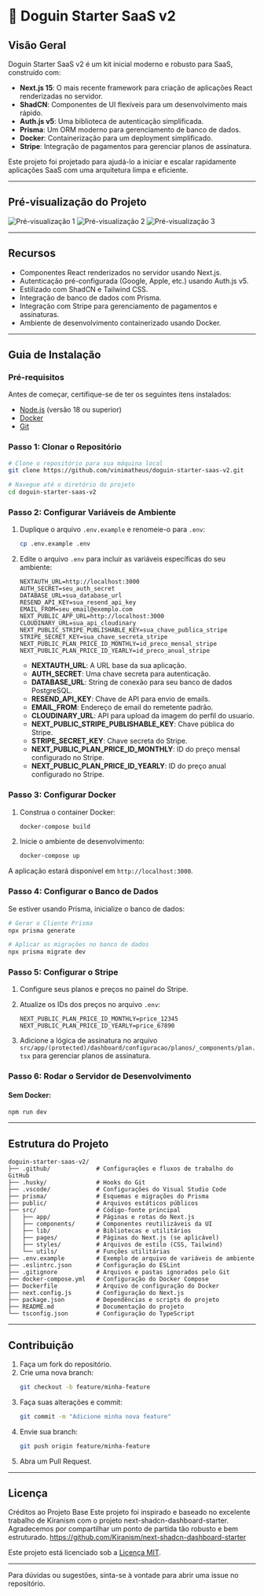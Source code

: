 # 🐶 Doguin Starter SaaS v2

## Visão Geral

Doguin Starter SaaS v2 é um kit inicial moderno e robusto para SaaS, construído com:

- **Next.js 15**: O mais recente framework para criação de aplicações React renderizadas no servidor.
- **ShadCN**: Componentes de UI flexíveis para um desenvolvimento mais rápido.
- **Auth.js v5**: Uma biblioteca de autenticação simplificada.
- **Prisma**: Um ORM moderno para gerenciamento de banco de dados.
- **Docker**: Containerização para um deployment simplificado.
- **Stripe**: Integração de pagamentos para gerenciar planos de assinatura.

Este projeto foi projetado para ajudá-lo a iniciar e escalar rapidamente aplicações SaaS com uma arquitetura limpa e eficiente.

---

## Pré-visualização do Projeto

![Pré-visualização 1](https://i.ibb.co/S6KwbnL/dogin-3.png)
![Pré-visualização 2](https://i.ibb.co/MZ4STH8/dogin1.png)
![Pré-visualização 3](https://i.ibb.co/1KLMmzg/dogin2.png)

---

## Recursos

- Componentes React renderizados no servidor usando Next.js.
- Autenticação pré-configurada (Google, Apple, etc.) usando Auth.js v5.
- Estilizado com ShadCN e Tailwind CSS.
- Integração de banco de dados com Prisma.
- Integração com Stripe para gerenciamento de pagamentos e assinaturas.
- Ambiente de desenvolvimento containerizado usando Docker.

---

## Guia de Instalação

### Pré-requisitos

Antes de começar, certifique-se de ter os seguintes itens instalados:

- [Node.js](https://nodejs.org/) (versão 18 ou superior)
- [Docker](https://www.docker.com/)
- [Git](https://git-scm.com/)

### Passo 1: Clonar o Repositório

```bash
# Clone o repositório para sua máquina local
git clone https://github.com/vinimatheus/doguin-starter-saas-v2.git

# Navegue até o diretório do projeto
cd doguin-starter-saas-v2
```

### Passo 2: Configurar Variáveis de Ambiente

1. Duplique o arquivo `.env.example` e renomeie-o para `.env`:

   ```bash
   cp .env.example .env
   ```

2. Edite o arquivo `.env` para incluir as variáveis específicas do seu ambiente:

   ```env
   NEXTAUTH_URL=http://localhost:3000
   AUTH_SECRET=seu_auth_secret
   DATABASE_URL=sua_database_url
   RESEND_API_KEY=sua_resend_api_key
   EMAIL_FROM=seu_email@exemplo.com
   NEXT_PUBLIC_APP_URL=http://localhost:3000
   CLOUDINARY_URL=sua_api_cloudinary
   NEXT_PUBLIC_STRIPE_PUBLISHABLE_KEY=sua_chave_publica_stripe
   STRIPE_SECRET_KEY=sua_chave_secreta_stripe
   NEXT_PUBLIC_PLAN_PRICE_ID_MONTHLY=id_preco_mensal_stripe
   NEXT_PUBLIC_PLAN_PRICE_ID_YEARLY=id_preco_anual_stripe
   ```

   - **NEXTAUTH_URL**: A URL base da sua aplicação.
   - **AUTH_SECRET**: Uma chave secreta para autenticação.
   - **DATABASE_URL**: String de conexão para seu banco de dados PostgreSQL.
   - **RESEND_API_KEY**: Chave de API para envio de emails.
   - **EMAIL_FROM**: Endereço de email do remetente padrão.
   - **CLOUDINARY_URL**: API para upload da imagem do perfil do usuario.
   - **NEXT_PUBLIC_STRIPE_PUBLISHABLE_KEY**: Chave pública do Stripe.
   - **STRIPE_SECRET_KEY**: Chave secreta do Stripe.
   - **NEXT_PUBLIC_PLAN_PRICE_ID_MONTHLY**: ID do preço mensal configurado no Stripe.
   - **NEXT_PUBLIC_PLAN_PRICE_ID_YEARLY**: ID do preço anual configurado no Stripe.

### Passo 3: Configurar Docker

1. Construa o container Docker:

   ```bash
   docker-compose build
   ```

2. Inicie o ambiente de desenvolvimento:

   ```bash
   docker-compose up
   ```

A aplicação estará disponível em `http://localhost:3000`.

### Passo 4: Configurar o Banco de Dados

Se estiver usando Prisma, inicialize o banco de dados:

```bash
# Gerar o Cliente Prisma
npx prisma generate

# Aplicar as migrações no banco de dados
npx prisma migrate dev
```

### Passo 5: Configurar o Stripe

1. Configure seus planos e preços no painel do Stripe.
2. Atualize os IDs dos preços no arquivo `.env`:

   ```env
   NEXT_PUBLIC_PLAN_PRICE_ID_MONTHLY=price_12345
   NEXT_PUBLIC_PLAN_PRICE_ID_YEARLY=price_67890
   ```

3. Adicione a lógica de assinatura no arquivo `src/app/(protected)/dashboard/configuracao/planos/_components/plan.tsx` para gerenciar planos de assinatura.

### Passo 6: Rodar o Servidor de Desenvolvimento

#### Sem Docker:

```bash
npm run dev
```

---

## Estrutura do Projeto

```
doguin-starter-saas-v2/
├── .github/             # Configurações e fluxos de trabalho do GitHub
├── .husky/              # Hooks do Git
├── .vscode/             # Configurações do Visual Studio Code
├── prisma/              # Esquemas e migrações do Prisma
├── public/              # Arquivos estáticos públicos
├── src/                 # Código-fonte principal
│   ├── app/             # Páginas e rotas do Next.js
│   ├── components/      # Componentes reutilizáveis da UI
│   ├── lib/             # Bibliotecas e utilitários
│   ├── pages/           # Páginas do Next.js (se aplicável)
│   ├── styles/          # Arquivos de estilo (CSS, Tailwind)
│   └── utils/           # Funções utilitárias
├── .env.example         # Exemplo de arquivo de variáveis de ambiente
├── .eslintrc.json       # Configuração do ESLint
├── .gitignore           # Arquivos e pastas ignorados pelo Git
├── docker-compose.yml   # Configuração do Docker Compose
├── Dockerfile           # Arquivo de configuração do Docker
├── next.config.js       # Configuração do Next.js
├── package.json         # Dependências e scripts do projeto
├── README.md            # Documentação do projeto
└── tsconfig.json        # Configuração do TypeScript
```

---

## Contribuição

1. Faça um fork do repositório.
2. Crie uma nova branch:
   ```bash
   git checkout -b feature/minha-feature
   ```
3. Faça suas alterações e commit:
   ```bash
   git commit -m "Adicione minha nova feature"
   ```
4. Envie sua branch:
   ```bash
   git push origin feature/minha-feature
   ```
5. Abra um Pull Request.

---

## Licença

Créditos ao Projeto Base
Este projeto foi inspirado e baseado no excelente trabalho de Kiranism com o projeto next-shadcn-dashboard-starter. Agradecemos por compartilhar um ponto de partida tão robusto e bem estruturado.
https://github.com/Kiranism/next-shadcn-dashboard-starter

Este projeto está licenciado sob a [Licença MIT](LICENSE).

---

Para dúvidas ou sugestões, sinta-se à vontade para abrir uma issue no repositório.
